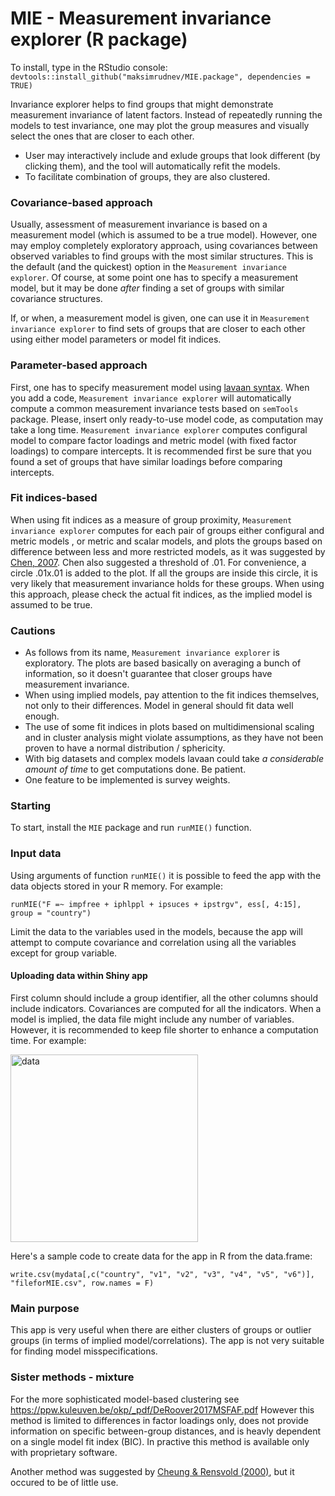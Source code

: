 # MIE - Measurement invariance explorer (R package)

 To install, type in the RStudio console: `devtools::install_github("maksimrudnev/MIE.package", dependencies = TRUE)`


Invariance explorer helps to find groups that might demonstrate measurement invariance of latent factors.
Instead of repeatedly running the models to test invariance, one may plot the group measures and visually select the ones that are closer to each other.
* User may interactively include and exlude groups that look different (by clicking them), and the tool will automatically refit the models.
* To facilitate combination of groups, they are also clustered.

### Covariance-based approach
Usually, assessment of measurement invariance  is based on a measurement model (which is assumed to be a true model). However, one may employ completely exploratory approach, using covariances between observed variables to find groups with the most similar structures. This is the default (and the quickest) option in the ```Measurement invariance explorer```. Of course, at some point one has to specify a measurement model, but it may be done *after* finding a set of groups with similar covariance structures.

If, or when, a measurement model is given, one can use it in ```Measurement invariance explorer``` to find sets of groups that are closer to each other using either model parameters or model fit indices.

### Parameter-based approach
First, one has to specify measurement model using [lavaan syntax](http://lavaan.ugent.be/tutorial/syntax1.html). When you add a code, ```Measurement invariance explorer``` will automatically compute a common measurement invariance tests based on ```semTools``` package. Please, insert only ready-to-use model code, as computation may take a long time.
```Measurement invariance explorer``` computes configural model to compare factor loadings and metric model (with fixed factor loadings) to compare intercepts. It is recommended first be sure that you found a set of groups that have similar loadings before comparing intercepts.

### Fit indices-based
When using fit indices as a measure of group proximity, ```Measurement invariance explorer``` computes for each pair of groups either configural and metric models , or metric and scalar models, and plots the groups based on difference between less and more restricted models, as it was suggested by [Chen, 2007](http://citeseerx.ist.psu.edu/viewdoc/download?doi=10.1.1.459.8501&rep=rep1&type=pdf). Chen also suggested a threshold of .01. For convenience, a circle .01x.01 is added to the plot. If all the groups are inside this circle, it is very likely that measurement invariance holds for these groups. When using this approach, please check the actual fit indices, as the implied model is assumed to be true.

### Cautions
* As follows from its name, ```Measurement invariance explorer``` is exploratory. The plots are based basically on averaging a bunch of information, so it doesn't guarantee that closer groups have measurement invariance.
* When using implied models, pay attention to the fit indices themselves, not only to their differences. Model in general should fit data well enough.
* The use of some fit indices in plots based on multidimensional scaling and in cluster analysis might violate assumptions, as they have not been proven to have a normal distribution / sphericity.
* With big datasets and complex models lavaan could take _a considerable amount of time_ to get computations done. Be patient.
* One feature to be implemented is survey weights.

### Starting

To start, install the `MIE` package and run `runMIE()` function.

### Input data

Using arguments of function `runMIE()` it is possible to feed the app with the data objects stored in your R memory. For example:
```
runMIE("F =~ impfree + iphlppl + ipsuces + ipstrgv", ess[, 4:15], group = "country")
```

Limit the data to the variables used in the models, because the app will attempt to compute covariance and correlation using all the variables except for group variable.


#### Uploading data within Shiny app

First column should include a group identifier, all the other columns should include indicators. Covariances are computed for all the indicators. When a model is implied, the data file might include any number of variables. However, it is recommended to keep file shorter to enhance a computation time. For example:

<img src="inst/application/screenshot.png" alt="data" style="width: 300px;"/>

Here's a sample code to create data for the app in R from the data.frame:

```
write.csv(mydata[,c("country", "v1", "v2", "v3", "v4", "v5", "v6")], "fileforMIE.csv", row.names = F)
```

### Main purpose
This app is very useful when there are either clusters of groups or outlier groups (in terms of implied model/correlations).
The app is not very suitable for finding model misspecifications.

### Sister methods - mixture

For the more sophisticated model-based clustering see https://ppw.kuleuven.be/okp/_pdf/DeRoover2017MSFAF.pdf
However this method is limited to differences in factor loadings only, does not provide information on specific between-group distances, and is heavly dependent on a single model fit index (BIC). In practive this method is available only with proprietary software.

Another method was suggested by [Cheung & Rensvold (2000)](https://doi.org/10.5465/apbpp.2000.5535968), but it occured to be of little use.

<!---
## Technical manual #######

##### Storages ######
`dt` stores `dat` - the data read from external file, and `model` formula entered by user. It is updated every time data or model formula is entered, and sends its new values to all the functions that use it.

`vals` stores `keeprows` object - a vector containing subset of groups before and after including and excluding; and `excluded` vector of group names that are currently excluded from the graph and computations.

`modelStorage` stores results of the computed models in order to avoid repitition of computations (and save user's time).

##### Reactive objects #####
`selectedData` is used to subset the data. It reacts to changes in storage `dt$dat` and `vals$keeprows` and returns an object `selectedData()` containing subset of the data.


##### Listeners #####
Model fitting is done by functions in `observeEvent(input$measure`): depending on the selection of measure, it computes either covariance matrix, MGCFA configural model (and extracts factor loadings), MGCFA metric model (extracting intercepts), pairwise configural and metric MGCFA, or metric and scalar MGCFA (extracting difference in model fit indices).


# Bugs and further developments

Overall MGCFA is refitted each time the group is removed. Works properly only when Options is clicked.

The circle should be circle, fix the coord_equal everywhere. Now can be fixed with + and - tools.


Implicate effect sizes following :


Nye, C. D., Bradburn, J., Olenick, J., Bialko, C., & Drasgow, F. (2018). How Big Are My Effects? Examining the Magnitude of Effect Sizes in Studies of Measurement Equivalence. Organizational Research Methods, 1094428118761122. https://doi.org/10.1177/1094428118761122

Nye, C. D., & Drasgow, F. (2011). Effect size indices for analyses of measurement equivalence: Understanding the practical importance of differences between groups. Journal of Applied Psychology, 96(5), 966–980. https://doi.org/10.1037/a0022955

Gunn, H. J., Grimm, K. J., & Edwards, M. C. (2019). Evaluation of Six Effect Size Measures of Measurement Non-Invariance for Continuous Outcomes. Structural Equation Modeling: A Multidisciplinary Journal, 1-12. https://doi.org/10.1080/10705511.2019.1689507



Millsap, R. E., & Olivera-Aguilar, M. (2012). Investigating measurement invariance using confirmatory factor analysis. In R. H. Hoyle (Ed.), Handbook of structural equation modeling (pp. 380–392). New York, NY: Guilford. (implemented but poorly documented in semTools' partial invariance http://cran.irsn.fr/web/packages/semTools/vignettes/partialInvariance.pdf)

-->
